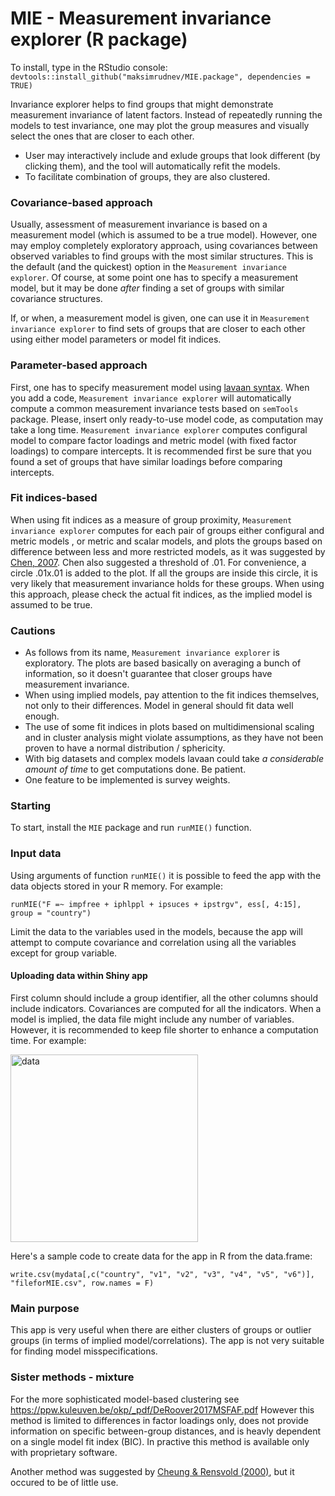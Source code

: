 # MIE - Measurement invariance explorer (R package)

 To install, type in the RStudio console: `devtools::install_github("maksimrudnev/MIE.package", dependencies = TRUE)`


Invariance explorer helps to find groups that might demonstrate measurement invariance of latent factors.
Instead of repeatedly running the models to test invariance, one may plot the group measures and visually select the ones that are closer to each other.
* User may interactively include and exlude groups that look different (by clicking them), and the tool will automatically refit the models.
* To facilitate combination of groups, they are also clustered.

### Covariance-based approach
Usually, assessment of measurement invariance  is based on a measurement model (which is assumed to be a true model). However, one may employ completely exploratory approach, using covariances between observed variables to find groups with the most similar structures. This is the default (and the quickest) option in the ```Measurement invariance explorer```. Of course, at some point one has to specify a measurement model, but it may be done *after* finding a set of groups with similar covariance structures.

If, or when, a measurement model is given, one can use it in ```Measurement invariance explorer``` to find sets of groups that are closer to each other using either model parameters or model fit indices.

### Parameter-based approach
First, one has to specify measurement model using [lavaan syntax](http://lavaan.ugent.be/tutorial/syntax1.html). When you add a code, ```Measurement invariance explorer``` will automatically compute a common measurement invariance tests based on ```semTools``` package. Please, insert only ready-to-use model code, as computation may take a long time.
```Measurement invariance explorer``` computes configural model to compare factor loadings and metric model (with fixed factor loadings) to compare intercepts. It is recommended first be sure that you found a set of groups that have similar loadings before comparing intercepts.

### Fit indices-based
When using fit indices as a measure of group proximity, ```Measurement invariance explorer``` computes for each pair of groups either configural and metric models , or metric and scalar models, and plots the groups based on difference between less and more restricted models, as it was suggested by [Chen, 2007](http://citeseerx.ist.psu.edu/viewdoc/download?doi=10.1.1.459.8501&rep=rep1&type=pdf). Chen also suggested a threshold of .01. For convenience, a circle .01x.01 is added to the plot. If all the groups are inside this circle, it is very likely that measurement invariance holds for these groups. When using this approach, please check the actual fit indices, as the implied model is assumed to be true.

### Cautions
* As follows from its name, ```Measurement invariance explorer``` is exploratory. The plots are based basically on averaging a bunch of information, so it doesn't guarantee that closer groups have measurement invariance.
* When using implied models, pay attention to the fit indices themselves, not only to their differences. Model in general should fit data well enough.
* The use of some fit indices in plots based on multidimensional scaling and in cluster analysis might violate assumptions, as they have not been proven to have a normal distribution / sphericity.
* With big datasets and complex models lavaan could take _a considerable amount of time_ to get computations done. Be patient.
* One feature to be implemented is survey weights.

### Starting

To start, install the `MIE` package and run `runMIE()` function.

### Input data

Using arguments of function `runMIE()` it is possible to feed the app with the data objects stored in your R memory. For example:
```
runMIE("F =~ impfree + iphlppl + ipsuces + ipstrgv", ess[, 4:15], group = "country")
```

Limit the data to the variables used in the models, because the app will attempt to compute covariance and correlation using all the variables except for group variable.


#### Uploading data within Shiny app

First column should include a group identifier, all the other columns should include indicators. Covariances are computed for all the indicators. When a model is implied, the data file might include any number of variables. However, it is recommended to keep file shorter to enhance a computation time. For example:

<img src="inst/application/screenshot.png" alt="data" style="width: 300px;"/>

Here's a sample code to create data for the app in R from the data.frame:

```
write.csv(mydata[,c("country", "v1", "v2", "v3", "v4", "v5", "v6")], "fileforMIE.csv", row.names = F)
```

### Main purpose
This app is very useful when there are either clusters of groups or outlier groups (in terms of implied model/correlations).
The app is not very suitable for finding model misspecifications.

### Sister methods - mixture

For the more sophisticated model-based clustering see https://ppw.kuleuven.be/okp/_pdf/DeRoover2017MSFAF.pdf
However this method is limited to differences in factor loadings only, does not provide information on specific between-group distances, and is heavly dependent on a single model fit index (BIC). In practive this method is available only with proprietary software.

Another method was suggested by [Cheung & Rensvold (2000)](https://doi.org/10.5465/apbpp.2000.5535968), but it occured to be of little use.

<!---
## Technical manual #######

##### Storages ######
`dt` stores `dat` - the data read from external file, and `model` formula entered by user. It is updated every time data or model formula is entered, and sends its new values to all the functions that use it.

`vals` stores `keeprows` object - a vector containing subset of groups before and after including and excluding; and `excluded` vector of group names that are currently excluded from the graph and computations.

`modelStorage` stores results of the computed models in order to avoid repitition of computations (and save user's time).

##### Reactive objects #####
`selectedData` is used to subset the data. It reacts to changes in storage `dt$dat` and `vals$keeprows` and returns an object `selectedData()` containing subset of the data.


##### Listeners #####
Model fitting is done by functions in `observeEvent(input$measure`): depending on the selection of measure, it computes either covariance matrix, MGCFA configural model (and extracts factor loadings), MGCFA metric model (extracting intercepts), pairwise configural and metric MGCFA, or metric and scalar MGCFA (extracting difference in model fit indices).


# Bugs and further developments

Overall MGCFA is refitted each time the group is removed. Works properly only when Options is clicked.

The circle should be circle, fix the coord_equal everywhere. Now can be fixed with + and - tools.


Implicate effect sizes following :


Nye, C. D., Bradburn, J., Olenick, J., Bialko, C., & Drasgow, F. (2018). How Big Are My Effects? Examining the Magnitude of Effect Sizes in Studies of Measurement Equivalence. Organizational Research Methods, 1094428118761122. https://doi.org/10.1177/1094428118761122

Nye, C. D., & Drasgow, F. (2011). Effect size indices for analyses of measurement equivalence: Understanding the practical importance of differences between groups. Journal of Applied Psychology, 96(5), 966–980. https://doi.org/10.1037/a0022955

Gunn, H. J., Grimm, K. J., & Edwards, M. C. (2019). Evaluation of Six Effect Size Measures of Measurement Non-Invariance for Continuous Outcomes. Structural Equation Modeling: A Multidisciplinary Journal, 1-12. https://doi.org/10.1080/10705511.2019.1689507



Millsap, R. E., & Olivera-Aguilar, M. (2012). Investigating measurement invariance using confirmatory factor analysis. In R. H. Hoyle (Ed.), Handbook of structural equation modeling (pp. 380–392). New York, NY: Guilford. (implemented but poorly documented in semTools' partial invariance http://cran.irsn.fr/web/packages/semTools/vignettes/partialInvariance.pdf)

-->
